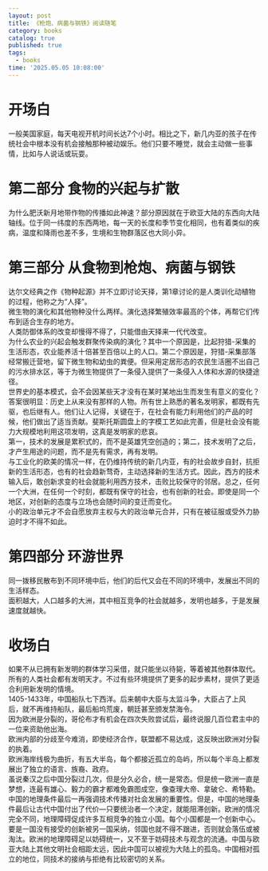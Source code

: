 ```yaml
---
layout: post
title: 《枪炮、病菌与钢铁》阅读随笔
category: books
catalog: true
published: true 
tags:
  - books
time: '2025.05.05 10:08:00'
---
```


# 开场白
一般美国家庭，每天电视开机时间长达7个小时。相比之下，新几内亚的孩子在传统社会中根本没有机会接触那种被动娱乐。他们只要不睡觉，就会主动做一些事情，比如与人说话或玩耍。  

# 第二部分 食物的兴起与扩散
为什么肥沃新月地带作物的传播如此神速？部分原因就在于欧亚大陆的东西向大陆轴线。位于同一纬度的东西两地，每一天的长度和季节变化相同，也有着类似的疾病，温度和降雨也差不多，生境和生物群落区也大同小异。

# 第三部分 从食物到枪炮、病菌与钢铁
达尔文经典之作《物种起源》并不立即讨论天择，第1章讨论的是人类训化动植物的过程，他称之为“人择”。  
微生物的演化和其他物种没什么两样。演化选择繁殖效率最高的个体，再帮它们传布到适合生存的地方。  
人类防御体系的改变却慢得不得了，只能借由天择来一代代改变。  
为什么农业的兴起会触发群聚传染病的演化？其中一个原因是，比起狩猎-采集的生活形态，农业能养活十倍甚至百倍以上的人口。第二个原因是，狩猎-采集部落经常搬迁营地，留下微生物和幼虫的粪便。但采用定居形态的农民生活圈不出自己的污水排水区，等于为微生物提供了一条侵入提供了一条侵入人体和水源的快捷途径。  
世界史的基本模式，会不会因某些天才没有在某时某地出生而发生有意义的变化？答案很明显：历史上从来没有那样的人物。所有世上熟悉的著名发明家，都既有先驱，也后继有人。他们让人记得，关键在于，在社会有能力利用他们的产品的时候，他们做出了适当贡献。斐斯托斯圆盘上的字模工艺如此完善，但是社会没有能力大规模地利用这项发明，这真是发明家的悲哀。  
第一，技术的发展是累积式的，而不是英雄凭空创造的；第二，技术发明了之后，才产生用途的问题，而不是先有需求，再有发明。  
与工业化的欧美的情况一样，在仍维持传统的新几内亚，有的社会故步自封，抗拒新的生活形态，也有的社会趋新骛奇，主动选择新的生活方式。因此，西方的技术输入后，敢创新求变的社会就能利用西方技术，击败比较保守的邻居。总之，任何一个大洲，在任何一个时刻，都既有保守的社会，也有创新的社会。即使是同一个地区，对创新的态度与立场也会随时间的变迁而变化。  
小的政治单元才不会自愿放弃主权与大的政治单元合并，只有在被征服或受外力胁迫时才不得不如此。  

# 第四部分 环游世界
同一拨移民散布到不同环境中后，他们的后代又会在不同的环境中，发展出不同的生活样态。  
面积越大，人口越多的大洲，其中相互竞争的社会就越多，发明也越多，于是发展速度就越快。  

# 收场白
如果不从已拥有新发明的群体学习采借，就只能坐以待毙，等着被其他群体取代。  
所有的人类社会都有发明天才。不过有些环境提供了更多的起步素材，提供了更适合利用新发明的情境。  
1405-1433年，中国船队七下西洋。后来朝中大臣与太监斗争，大臣占了上风后，就不再维持船队，最后船坞荒废，朝廷甚至颁发禁海令。  
因为欧洲是分裂的，哥伦布才有机会在四次失败尝试后，最终说服几百位君主中的一位来资助他出海。  
欧洲内部的分歧至今难消，即使经济合作，联盟都不易达成，这反映出欧洲对分裂的执着。  
欧洲海岸线极为曲折，有五大半岛，每个都接近孤立的岛屿，所以每个半岛上都发展出了独立的语言、族裔、政府。  
虽说秦汉之后中国分裂过几次，但是分久必合，统一是常态。但是统一欧洲一直是梦想，连最有雄心、毅力的霸才都难免霸图成空，像查理大帝、拿破仑、希特勒。  
中国的地理条件最后一再强调技术传播对社会发展的重要性。但是，中国的地理条件最后让古代中国付出了代价—只要统治者一个决定，就能阻滞创新。欧洲的情况完全不同，地理障碍促成许多互相竞争的独立小国。每个小国都是一个创新中心。要是一国没有接受的创新被另一国采纳，邻国也就不得不跟进，否则就会落伍或被淘汰。欧洲的地理障碍足以妨碍统一，又不至于妨碍技术与观念的流通。中国与欧亚大陆上其他文明社会相距太远，因此中国可以被视为大陆上的孤岛。中国相对孤立的地位，同技术的接纳与拒绝有比较密切的关系。  
